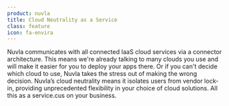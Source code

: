 ```yaml
---
product: nuvla
title: Cloud Neutrality as a Service
class: feature
icon: fa-envira
---
```


Nuvla communicates with all connected IaaS cloud services via a connector architecture. This means we're already talking to many clouds you use and will make it easier for you to deploy your apps there. Or if you can't decide which cloud to use, Nuvla takes the stress out of making the wrong decision. Nuvla’s cloud neutrality means it isolates users from vendor lock-in, providing unprecedented flexibility in your choice of cloud solutions. All this as a service.cus on your business.
